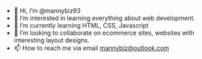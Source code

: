 - 👋 Hi, I’m @mannybiz93
- 👀 I’m interested in learning everything about web development.
- 🌱 I’m currently learning HTML, CSS, Javascript
- 💞️ I’m looking to collaborate on ecommerce sites, websites with interesting layout designs.
- 📫 How to reach me via email mannybiz@outlook.com

<!---
mannybiz93/mannybiz93 is a ✨ special ✨ repository because its `README.md` (this file) appears on your GitHub profile.
You can click the Preview link to take a look at your changes.
--->
